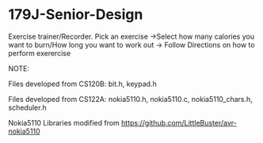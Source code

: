 # 179J-Senior-Design
Exercise trainer/Recorder.  Pick an exercise ->Select how many calories you want to burn/How long you want to work out -> Follow Directions
on how to perform exerercise

NOTE:

Files developed from CS120B: bit.h, keypad.h

Files developed from CS122A: nokia5110.h, nokia5110.c, nokia5110_chars.h, scheduler.h

Nokia5110 Libraries modified from https://github.com/LittleBuster/avr-nokia5110
